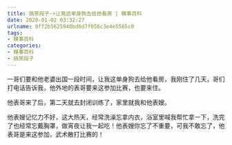 ```yaml
---
title: 搞笑段子->让我这单身狗去给他看房 | 糗事百科
date: 2020-01-02 03:32:27
urlname: 0ff2b5625940bd6d7f056c3e4e5565c0
tags: 
- 糗事百科
categories:
- 糗事百科
- 搞笑段子
---
```

一哥们要和他老婆出国一段时间，让我这单身狗去给他看房，我刚住了几天，哥们打电话告诉我，他外地的表哥要来这参加比赛，也要来住。

他表哥来了后，第二天就去封闭训练了，家里就我和他表嫂。

他表嫂记忆力不好，这大热天，经常洗澡忘拿内衣，浴室里喊我帮忙拿一下，洗完了也经常忘戴胸罩，做宵夜让我一起吃！他表嫂你忘了不重要，可我不敢忘了，他表哥是来这参加，武术散打比赛的！


